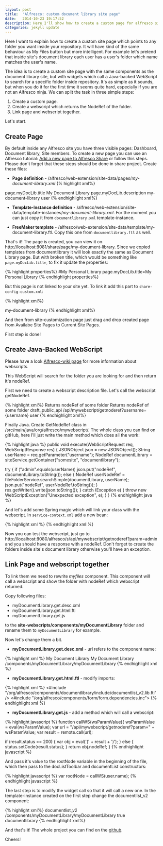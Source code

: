 ```yaml
---
layout: post
title:  "Alfresco: custom document library site page"
date:   2014-10-23 19:17:52
description: Here I'll show how to create a custom page for alfresco site which points to some folder inside document library.
categories: jekyll update
---
```


Here I want to explain how to create a custom site page which points to any folder you want inside your repository. It will have kind of the same behaviour as My Files button but more intelligent. For example let's pretend that inside site's document library each user has a user's folder which name matches the user's name.

The idea is to create a custom site page with the same components as the document library site, but with widgets which call a Java-backed WebScript to search for a specific folder inside repository. It's as simple as it sounds, but when you do it for the first time it seems quite hard, especially if you are not an Alfresco ninja. We can split the task in three simple steps:

1. Create a custom page. 
2. Create a webscript which returns the NodeRef of the folder.
3. Link page and webscript together.

Let's start.

## Create Page

By default inside any Alfresco site you have three visible pages: Dashboard, Document library, Site members. To create a new page you can use an Alfresco tutorial: [Add a new page to Alfresco Share][add-page-tutorial] or follow this steps. Please don't forget that these steps should be done in share project. Create these files:

* **Page definition** - /alfresco/web-extension/site-data/pages/_my-document-library.xml_
{% highlight xml%}
<page>
  <title>My Document Library</title>
  <title-id>page.myDocLib.title</title-id>
  <description>My Document Library</description>
  <description-id>page.myDocLib.description</description-id>
  <template-instance>my-document-library</template-instance>
  <authentication>user</authentication>
</page>
{% endhighlight xml%}

* **Template-Instance definition** - /alfresco/web-extension/site-data/template-instances/_my-document-library.xml_. For the moment you can just copy it from `documentlibrary.xml` template-instance. 

* **FreeMaker template** - /alfresco/web-extension/site-data/template/my-document-library.ftl.
Copy this one from `documentlibrary.ftl` as well.

That's it! The page is created, you can view it on http://localhost:8081/share/page/my-document-library. Since we copied templates from documentlibrary it will look exactly the same as Document Library page. But with broken title, which would be something like `page.myDocLib.title`, to fix it update the properties:

{% highlight properties%}
#My Personal Library
page.myDocLib.title=My Personal Library
{% endhighlight properties%}

But this page is not linked to your site yet. To link it add this part to `share-config-custom.xml`:

{% highlight xml%}
<!-- Add a custom page type -->
<config evaluator="string-compare" condition="SitePages">
  <pages>
    <page id="my-document-library">my-document-library</page>
  </pages>
</config>
{% endhighlight xml%}

And then from site-customization page just drag and drop created page from Availabe Site Pages to Current Site Pages.

First step is done!

## Create Java-Backed WebScript

Please have a look [Alfresco-wiki page][webscript-wiki] for more information about webscripts.

This WebScript will search for the folder you are looking for and then return it's nodeRef.

First we need to create a webscript description file. Let's call the webscript getNodeRef.

{% highlight xml%}
<webscript>
  <shortname>Returns nodeRef of some folder</shortname>
  <description>Returns nodeRef of some folder</description>
  <format default="json"/>
  <lifecycle>draft_public_api</lifecycle>
  <url>/api/mywebscript/getnoderef?username={username}</url>
  <authentication>user</authentication>
</webscript>
{% endhighlight xml%}

Finally Java. Create GetNodeRef class in /src/main/java/org/alfresco/mywebscript/. The whole class you can find on gitHub, here I'll just write  the main method which does all the work:

{% highlight java %}
public void execute(WebScriptRequest req, WebScriptResponse res) {
  JSONObject json = new JSONObject();
  String userName = req.getParameter("username");
  NodeRef documentLibrary = siteService.getContainer("somesite", "documentlibrary");

  try  {
    if ("admin".equals(userName))
      json.put("nodeRef", documentLibrary.toString());
    else  {
      NodeRef userNodeRef = fileFolderService.searchSimple(documentLibrary, userName);
      json.put("nodeRef", userNodeRef.toString());
    }
    res.getWriter().write(json.toString());
  }
  catch (Exception e) {
    throw new WebScriptException("Unexpected exception", e);
  }
}
{% endhighlight java %}

And let's add some Spring magic which will link your class with the webscript. In `service-context.xml` add a new bean:

{% highlight xml %}
<bean id="webscript.getNodeRef.get" class="org.alfresco.mywebscript.GetNodeRef" parent="webscript">
</bean>
{% endhighlight xml %}

Now you can test the webscript, just go to  http://localhost:8080/alfresco/s/api/mywebscript/getnoderef?param=admin and you should have a response with a nodeRef. Don't forget to create the folders inside site's document library otherwise you'll have an exception.

## Link Page and webscript together

To link them we need to rewrite *myfiles* component. This component will call a webscript and show the folder with nodeRef which webscript returned.

Copy following files:

* myDocumentLibrary.get.desc.xml
* myDocumentLibrary.get.html.ftl
* myDocumentLibrary.get.js

to the **site-webscripts/components/myDocumentLibrary** folder and rename them to `myDocumentLibrary` for example.

 Now let's change them a bit.

* **myDocumentLibrary.get.desc.xml** - url refers to the component name:

{% highlight xml %}
<webscript>
  <shortname>My Document Library</shortname>
  <description>My Document Library</description>
  <url>/components/myDocumentLibrary/myDocumentLibrary</url>
</webscript>
{% endhighlight xml %}

* **myDocumentLibrary.get.html.ftl** - modify imports:

{% highlight xml %}
<#include "/org/alfresco/components/documentlibrary/include/documentlist_v2.lib.ftl" />
<#include "/org/alfresco/components/form/form.dependencies.inc">
{% endhighlight xml %}

* **myDocumentLibrary.get.js** - add a method which will call a webscript:

{% highlight javascript %}
function callWS(wsParamValue){
  wsParamValue = eval(wsParamValue);
  var url = "/api/mywebscript/getnoderef?param=" + wsParamValue;
  var result = remote.call(url);

  if (result.status == 200)  {
    var obj = eval('(' + result + ')');
  } else {
    status.setCode(result.status);
  }
  return obj.nodeRef;
}
{% endhighlight javascript %}

And pass it's value to the rootNode variable in the beginning of the file, which then pass to the docListToolbar and documentList constructors:

{% highlight javascript %}
var rootNode = callWS(user.name);
{% endhighlight javascript %}

The last step is to modify the widget call so that it will call a new one. In the template-instance created on the first step change the documentlist_v2 component:

{% highlight xml%}
<component>
  <region-id>documentlist_v2</region-id>
  <url>/components/myDocumentLibrary/myDocumentLibrary</url>
  <properties>
    <pagination>true</pagination>
    <dependencyGroup>documentlibrary</dependencyGroup>
  </properties>
</component>
{% endhighlight xml%}

And that's it! The whole project you can find on the [github].

Cheers!

[add-page-tutorial]: http://docs.alfresco.com/4.1/tasks/tutorial-share-add-page.html
[webscript-wiki]: https://wiki.alfresco.com/wiki/Web_Scripts
[github]: https://github.com/streetturtle/Alfresco/tree/master/PageSiteExample
